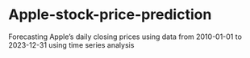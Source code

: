 # Apple-stock-price-prediction
Forecasting Apple’s daily closing prices using data from 2010-01-01 to 2023-12-31 using time series analysis
